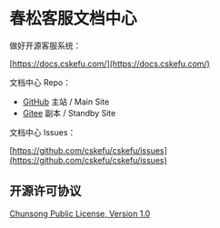 # 春松客服文档中心

做好开源客服系统：

[https://docs.cskefu.com/](https://docs.cskefu.com/)

文档中心 Repo：

* [GitHub](https://github.com/cskefu/docs) 主站 / Main Site
* [Gitee](https://gitee.com/cskefu/docs) 副本 / Standby Site


文档中心 Issues：

[https://github.com/cskefu/cskefu/issues](https://github.com/cskefu/cskefu/issues)


## 开源许可协议

[Chunsong Public License, Version 1.0](https://docs.cskefu.com/licenses/v1.html)
